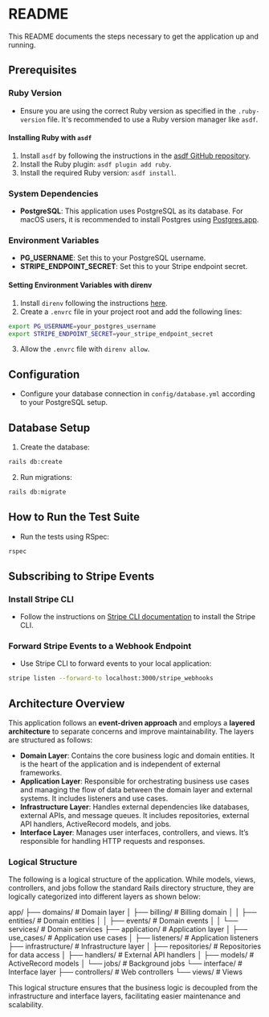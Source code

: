 # README

This README documents the steps necessary to get the application up and running.

## Prerequisites

### Ruby Version
- Ensure you are using the correct Ruby version as specified in the `.ruby-version` file. It's recommended to use a Ruby version manager like `asdf`.

#### Installing Ruby with `asdf`
1. Install `asdf` by following the instructions in the [asdf GitHub repository](https://github.com/asdf-vm/asdf).
2. Install the Ruby plugin: `asdf plugin add ruby`.
3. Install the required Ruby version: `asdf install`.

### System Dependencies
- **PostgreSQL**: This application uses PostgreSQL as its database. For macOS users, it is recommended to install Postgres using [Postgres.app](https://postgresapp.com/).

### Environment Variables
- **PG_USERNAME**: Set this to your PostgreSQL username.
- **STRIPE_ENDPOINT_SECRET**: Set this to your Stripe endpoint secret.

#### Setting Environment Variables with direnv
1. Install `direnv` following the instructions [here](https://direnv.net/docs/installation.html).
2. Create a `.envrc` file in your project root and add the following lines:

```bash
export PG_USERNAME=your_postgres_username
export STRIPE_ENDPOINT_SECRET=your_stripe_endpoint_secret
```

3. Allow the `.envrc` file with `direnv allow`.

## Configuration
- Configure your database connection in `config/database.yml` according to your PostgreSQL setup.

## Database Setup
1. Create the database:

```bash
rails db:create
```

2. Run migrations:

```bash
rails db:migrate
```

## How to Run the Test Suite
- Run the tests using RSpec:

```bash
rspec
```


## Subscribing to Stripe Events

### Install Stripe CLI
- Follow the instructions on [Stripe CLI documentation](https://stripe.com/docs/stripe-cli) to install the Stripe CLI.

### Forward Stripe Events to a Webhook Endpoint
- Use Stripe CLI to forward events to your local application:

```bash
stripe listen --forward-to localhost:3000/stripe_webhooks
```


## Architecture Overview

This application follows an **event-driven approach** and employs a **layered architecture** to separate concerns and improve maintainability. The layers are structured as follows:

- **Domain Layer**: Contains the core business logic and domain entities. It is the heart of the application and is independent of external frameworks.
- **Application Layer**: Responsible for orchestrating business use cases and managing the flow of data between the domain layer and external systems. It includes listeners and use cases.
- **Infrastructure Layer**: Handles external dependencies like databases, external APIs, and message queues. It includes repositories, external API handlers, ActiveRecord models, and jobs.
- **Interface Layer**: Manages user interfaces, controllers, and views. It’s responsible for handling HTTP requests and responses.

### Logical Structure

The following is a logical structure of the application. While models, views, controllers, and jobs follow the standard Rails directory structure, they are logically categorized into different layers as shown below:

app/
├── domains/                   # Domain layer
│   ├── billing/               # Billing domain
│   │   ├── entities/          # Domain entities
│   │   ├── events/            # Domain events
│   │   └── services/          # Domain services
├── application/               # Application layer
│   ├── use_cases/             # Application use cases
│   ├── listeners/             # Application listeners
├── infrastructure/            # Infrastructure layer
│   ├── repositories/          # Repositories for data access
│   ├── handlers/              # External API handlers
│   ├── models/                # ActiveRecord models
│   └── jobs/                  # Background jobs
└── interface/                 # Interface layer
    ├── controllers/           # Web controllers
    └── views/                 # Views

This logical structure ensures that the business logic is decoupled from the infrastructure and interface layers, facilitating easier maintenance and scalability.
